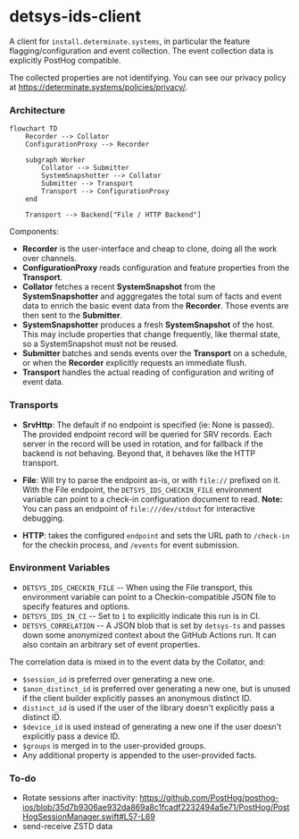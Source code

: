 # detsys-ids-client

A client for `install.determinate.systems`, in particular the feature flagging/configuration and event collection.
The event collection data is explicitly PostHog compatible.

The collected properties are not identifying.
You can see our privacy policy at https://determinate.systems/policies/privacy/.

### Architecture

```mermaid
flowchart TD
    Recorder --> Collator
    ConfigurationProxy --> Recorder

    subgraph Worker
        Collator --> Submitter
        SystemSnapshotter --> Collator
        Submitter --> Transport
        Transport --> ConfigurationProxy
    end

    Transport --> Backend["File / HTTP Backend"]
```

Components:

- **Recorder** is the user-interface and cheap to clone, doing all the work over channels.
- **ConfigurationProxy** reads configuration and feature properties from the **Transport**.
- **Collator** fetches a recent **SystemSnapshot** from the **SystemSnapshotter** and agggregates the total sum of facts and event data to enrich the basic event data from the **Recorder**. Those events are then sent to the **Submitter**.
- **SystemSnapshotter** produces a fresh **SystemSnapshot** of the host. This may include properties that change frequently, like thermal state, so a SystemSnapshot must not be reused.
- **Submitter** batches and sends events over the **Transport** on a schedule, or when the **Recorder** explicitly requests an immediate flush.
- **Transport** handles the actual reading of configuration and writing of event data.

### Transports

- **SrvHttp**: The default if no endpoint is specified (ie: None is passed).
  The provided endpoint record will be queried for SRV records.
  Each server in the record will be used in rotation, and for fallback if the backend is not behaving.
  Beyond that, it behaves like the HTTP transport.

- **File**: Will try to parse the endpoint as-is, or with `file://` prefixed on it.
  With the File endpoint, the `DETSYS_IDS_CHECKIN_FILE` environment variable can point to a check-in configuration document to read.
  **Note:** You can pass an endpoint of `file:///dev/stdout` for interactive debugging.

- **HTTP**: takes the configured `endpoint` and sets the URL path to `/check-in` for the checkin process, and `/events` for event submission.

### Environment Variables

- `DETSYS_IDS_CHECKIN_FILE` -- When using the File transport, this environment variable can point to a Checkin-compatible JSON file to specify features and options.
- `DETSYS_IDS_IN_CI` -- Set to `1` to explicitly indicate this run is in CI.
- `DETSYS_CORRELATION` -- A JSON blob that is set by `detsys-ts` and passes down some anonymized context about the GitHub Actions run. It can also contain an arbitrary set of event properties.

The correlation data is mixed in to the event data by the Collator, and:

- `$session_id` is preferred over generating a new one.
- `$anon_distinct_id` is preferred over generating a new one, but is unused if the client builder explicitly passes an anonymous distinct ID.
- `distinct_id` is used if the user of the library doesn't explicitly pass a distinct ID.
- `$device_id` is used instead of generating a new one if the user doesn't explicitly pass a device ID.
- `$groups` is merged in to the user-provided groups.
- Any additional property is appended to the user-provided facts.

### To-do

- Rotate sessions after inactivity: https://github.com/PostHog/posthog-ios/blob/35d7b9306ae932da869a8c1fcadf2232494a5e71/PostHog/PostHogSessionManager.swift#L57-L69
- send-receive ZSTD data
